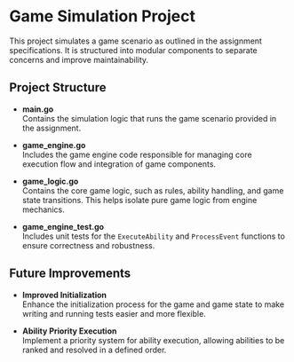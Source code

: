 # Game Simulation Project

This project simulates a game scenario as outlined in the assignment specifications. It is structured into modular components to separate concerns and improve maintainability.

## Project Structure

- **main.go**  
  Contains the simulation logic that runs the game scenario provided in the assignment.

- **game_engine.go**  
  Includes the game engine code responsible for managing core execution flow and integration of game components.

- **game_logic.go**  
  Contains the core game logic, such as rules, ability handling, and game state transitions. This helps isolate pure game logic from engine mechanics.

- **game_engine_test.go**  
  Includes unit tests for the `ExecuteAbility` and `ProcessEvent` functions to ensure correctness and robustness.

## Future Improvements

- **Improved Initialization**  
  Enhance the initialization process for the game and game state to make writing and running tests easier and more flexible.

- **Ability Priority Execution**  
  Implement a priority system for ability execution, allowing abilities to be ranked and resolved in a defined order.
